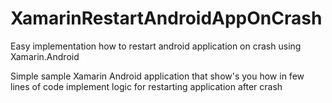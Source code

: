 # XamarinRestartAndroidAppOnCrash
Easy implementation how to restart android application on crash using Xamarin.Android

Simple sample Xamarin Android application that show's you how in few lines of code implement logic for restarting application after crash
